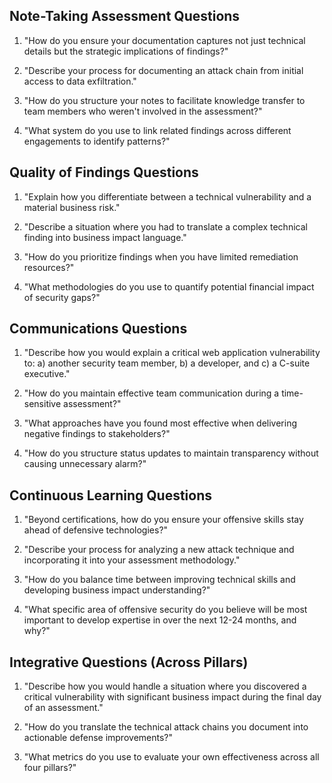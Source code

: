## Note-Taking Assessment Questions
 
1. "How do you ensure your documentation captures not just technical details but the strategic implications of findings?"
 
2. "Describe your process for documenting an attack chain from initial access to data exfiltration."
 
3. "How do you structure your notes to facilitate knowledge transfer to team members who weren't involved in the assessment?"
 
4. "What system do you use to link related findings across different engagements to identify patterns?"
 
## Quality of Findings Questions
 
1. "Explain how you differentiate between a technical vulnerability and a material business risk."
 
2. "Describe a situation where you had to translate a complex technical finding into business impact language."
 
3. "How do you prioritize findings when you have limited remediation resources?"
 
4. "What methodologies do you use to quantify potential financial impact of security gaps?"
 
## Communications Questions
 
1. "Describe how you would explain a critical web application vulnerability to: a) another security team member, b) a developer, and c) a C-suite executive."
 
2. "How do you maintain effective team communication during a time-sensitive assessment?"
 
3. "What approaches have you found most effective when delivering negative findings to stakeholders?"
 
4. "How do you structure status updates to maintain transparency without causing unnecessary alarm?"
 
## Continuous Learning Questions
 
1. "Beyond certifications, how do you ensure your offensive skills stay ahead of defensive technologies?"
 
2. "Describe your process for analyzing a new attack technique and incorporating it into your assessment methodology."
 
3. "How do you balance time between improving technical skills and developing business impact understanding?"
 
4. "What specific area of offensive security do you believe will be most important to develop expertise in over the next 12-24 months, and why?"
 
## Integrative Questions (Across Pillars)
 
1. "Describe how you would handle a situation where you discovered a critical vulnerability with significant business impact during the final day of an assessment."
 
2. "How do you translate the technical attack chains you document into actionable defense improvements?"
 
3. "What metrics do you use to evaluate your own effectiveness across all four pillars?"
